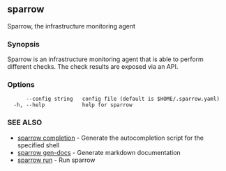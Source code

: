 ## sparrow

Sparrow, the infrastructure monitoring agent

### Synopsis

Sparrow is an infrastructure monitoring agent that is able to perform different checks.
The check results are exposed via an API.

### Options

```
      --config string   config file (default is $HOME/.sparrow.yaml)
  -h, --help            help for sparrow
```

### SEE ALSO

* [sparrow completion](sparrow_completion.md)	 - Generate the autocompletion script for the specified shell
* [sparrow gen-docs](sparrow_gen-docs.md)	 - Generate markdown documentation
* [sparrow run](sparrow_run.md)	 - Run sparrow

